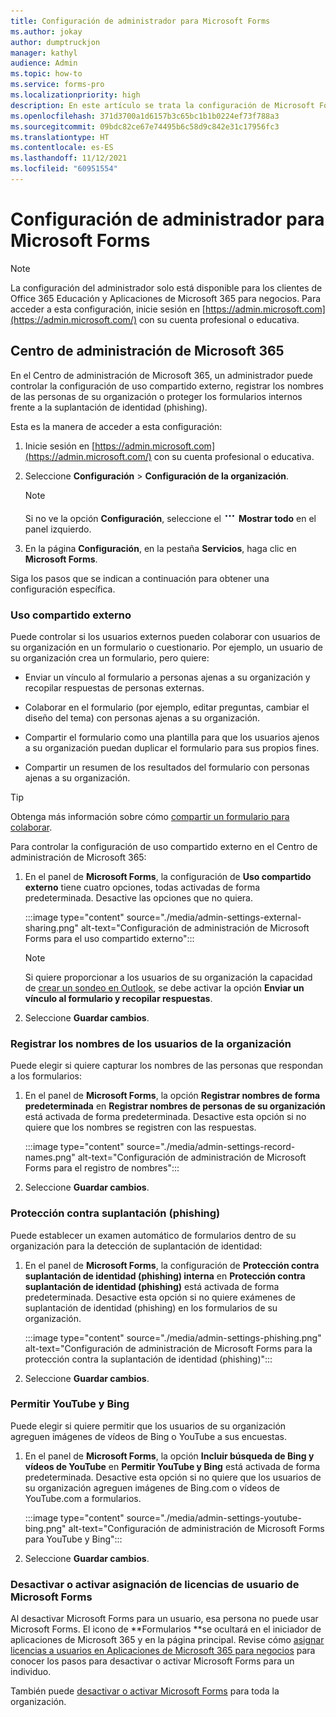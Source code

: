 ```yaml
---
title: Configuración de administrador para Microsoft Forms
ms.author: jokay
author: dumptruckjon
manager: kathyl
audience: Admin
ms.topic: how-to
ms.service: forms-pro
ms.localizationpriority: high
description: En este artículo se trata la configuración de Microsoft Forms para los administradores de Microsoft 365.
ms.openlocfilehash: 371d3700a1d6157b3c65bc1b1b0224ef73f788a3
ms.sourcegitcommit: 09bdc82ce67e74495b6c58d9c842e31c17956fc3
ms.translationtype: HT
ms.contentlocale: es-ES
ms.lasthandoff: 11/12/2021
ms.locfileid: "60951554"
---
```

# <a name="administrator-settings-for-microsoft-forms"></a>Configuración de administrador para Microsoft Forms

> [!Note]
> La configuración del administrador solo está disponible para los clientes de Office 365 Educación y Aplicaciones de Microsoft 365 para negocios. Para acceder a esta configuración, inicie sesión en [https://admin.microsoft.com](https://admin.microsoft.com/) con su cuenta profesional o educativa.

## <a name="microsoft-365-admin-center"></a>Centro de administración de Microsoft 365

En el Centro de administración de Microsoft 365, un administrador puede controlar la configuración de uso compartido externo, registrar los nombres de las personas de su organización o proteger los formularios internos frente a la suplantación de identidad (phishing).

Esta es la manera de acceder a esta configuración:

1.  Inicie sesión en [https://admin.microsoft.com](https://admin.microsoft.com/) con su cuenta profesional o educativa.

2.  Seleccione **Configuración** \> **Configuración de la organización**.

    >[!Note]
    > Si no ve la opción **Configuración**, seleccione el ![botón Más opciones](./media/image2.png) **Mostrar todo** en el panel izquierdo.
 
3.  En la página **Configuración**, en la pestaña **Servicios**, haga clic en **Microsoft Forms**.

Siga los pasos que se indican a continuación para obtener una configuración específica.

### <a name="external-sharing"></a>Uso compartido externo

Puede controlar si los usuarios externos pueden colaborar con usuarios de su organización en un formulario o cuestionario. Por ejemplo, un usuario de su organización crea un formulario, pero quiere:

  - Enviar un vínculo al formulario a personas ajenas a su organización y recopilar respuestas de personas externas.

  - Colaborar en el formulario (por ejemplo, editar preguntas, cambiar el diseño del tema) con personas ajenas a su organización.

  - Compartir el formulario como una plantilla para que los usuarios ajenos a su organización puedan duplicar el formulario para sus propios fines.

  - Compartir un resumen de los resultados del formulario con personas ajenas a su organización.

>[!Tip]
>Obtenga más información sobre cómo [compartir un formulario para colaborar](https://support.microsoft.com/office/share-a-form-or-quiz-to-collaborate-d5bb5cf0-8401-4c15-bb8c-8e108cd7e69b).

Para controlar la configuración de uso compartido externo en el Centro de administración de Microsoft 365:

1.  En el panel de **Microsoft Forms**, la configuración de **Uso compartido externo** tiene cuatro opciones, todas activadas de forma predeterminada. Desactive las opciones que no quiera.

    :::image type="content" source="./media/admin-settings-external-sharing.png" alt-text="Configuración de administración de Microsoft Forms para el uso compartido externo":::

     >[!Note]
     >Si quiere proporcionar a los usuarios de su organización la capacidad de [crear un sondeo en Outlook](https://support.microsoft.com/office/create-a-poll-in-outlook-46893563-ab12-4bd0-aff7-26f5a488fea0), se debe activar la opción **Enviar un vínculo al formulario y recopilar respuestas**.

2.  Seleccione **Guardar cambios**.

### <a name="record-names-of-people-in-your-org"></a>Registrar los nombres de los usuarios de la organización

Puede elegir si quiere capturar los nombres de las personas que respondan a los formularios:

1.  En el panel de **Microsoft Forms**, la opción **Registrar nombres de forma predeterminada** en **Registrar nombres de personas de su organización** está activada de forma predeterminada. Desactive esta opción si no quiere que los nombres se registren con las respuestas.

    :::image type="content" source="./media/admin-settings-record-names.png" alt-text="Configuración de administración de Microsoft Forms para el registro de nombres":::

1.  Seleccione **Guardar cambios**.

### <a name="phishing-protection"></a>Protección contra suplantación (phishing)

Puede establecer un examen automático de formularios dentro de su organización para la detección de suplantación de identidad:

1.  En el panel de **Microsoft Forms**, la configuración de **Protección contra suplantación de identidad (phishing) interna** en **Protección contra suplantación de identidad (phishing)** está activada de forma predeterminada. Desactive esta opción si no quiere exámenes de suplantación de identidad (phishing) en los formularios de su organización.

    :::image type="content" source="./media/admin-settings-phishing.png" alt-text="Configuración de administración de Microsoft Forms para la protección contra la suplantación de identidad (phishing)":::

2.  Seleccione **Guardar cambios**.

### <a name="allow-youtube-and-bing"></a>Permitir YouTube y Bing

Puede elegir si quiere permitir que los usuarios de su organización agreguen imágenes de vídeos de Bing o YouTube a sus encuestas.

1.  En el panel de **Microsoft Forms**, la opción **Incluir búsqueda de Bing y vídeos de YouTube** en **Permitir YouTube y Bing** está activada de forma predeterminada. Desactive esta opción si no quiere que los usuarios de su organización agreguen imágenes de Bing.com o vídeos de YouTube.com a formularios.

    :::image type="content" source="./media/admin-settings-youtube-bing.png" alt-text="Configuración de administración de Microsoft Forms para YouTube y Bing":::

2.  Seleccione **Guardar cambios**.

### <a name="turn-off-or-turn-on-microsoft-forms-user-license-assignment"></a>Desactivar o activar asignación de licencias de usuario de Microsoft Forms

Al desactivar Microsoft Forms para un usuario, esa persona no puede usar Microsoft Forms. El icono de **Formularios **se ocultará en el iniciador de aplicaciones de Microsoft 365 y en la página principal. Revise cómo [asignar licencias a usuarios en Aplicaciones de Microsoft 365 para negocios](https://support.microsoft.com/topic/997596b5-4173-4627-b915-36abac6786dc) para conocer los pasos para desactivar o activar Microsoft Forms para un individuo.

También puede [desactivar o activar Microsoft Forms](turn-off-turn-on-microsoft-forms.md) para toda la organización.
